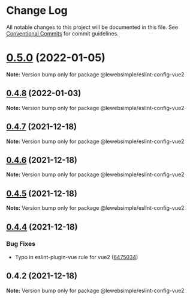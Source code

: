 # Change Log

All notable changes to this project will be documented in this file.
See [Conventional Commits](https://conventionalcommits.org) for commit guidelines.

# [0.5.0](https://github.com/lewebsimple/eslint-config/compare/v0.4.8...v0.5.0) (2022-01-05)

**Note:** Version bump only for package @lewebsimple/eslint-config-vue2





## [0.4.8](https://github.com/lewebsimple/eslint-config/compare/v0.4.7...v0.4.8) (2022-01-03)

**Note:** Version bump only for package @lewebsimple/eslint-config-vue2





## [0.4.7](https://github.com/lewebsimple/eslint-config/compare/v0.4.6...v0.4.7) (2021-12-18)

**Note:** Version bump only for package @lewebsimple/eslint-config-vue2





## [0.4.6](https://github.com/lewebsimple/eslint-config/compare/v0.4.5...v0.4.6) (2021-12-18)

**Note:** Version bump only for package @lewebsimple/eslint-config-vue2





## [0.4.5](https://github.com/lewebsimple/eslint-config/compare/v0.4.4...v0.4.5) (2021-12-18)

**Note:** Version bump only for package @lewebsimple/eslint-config-vue2





## [0.4.4](https://github.com/lewebsimple/eslint-config/compare/v0.4.3...v0.4.4) (2021-12-18)


### Bug Fixes

* Typo in eslint-plugin-vue rule for vue2 ([6475034](https://github.com/lewebsimple/eslint-config/commit/6475034ada30c8537e950a7d6b64d511b7e5341c))





## 0.4.2 (2021-12-18)

**Note:** Version bump only for package @lewebsimple/eslint-config-vue2
